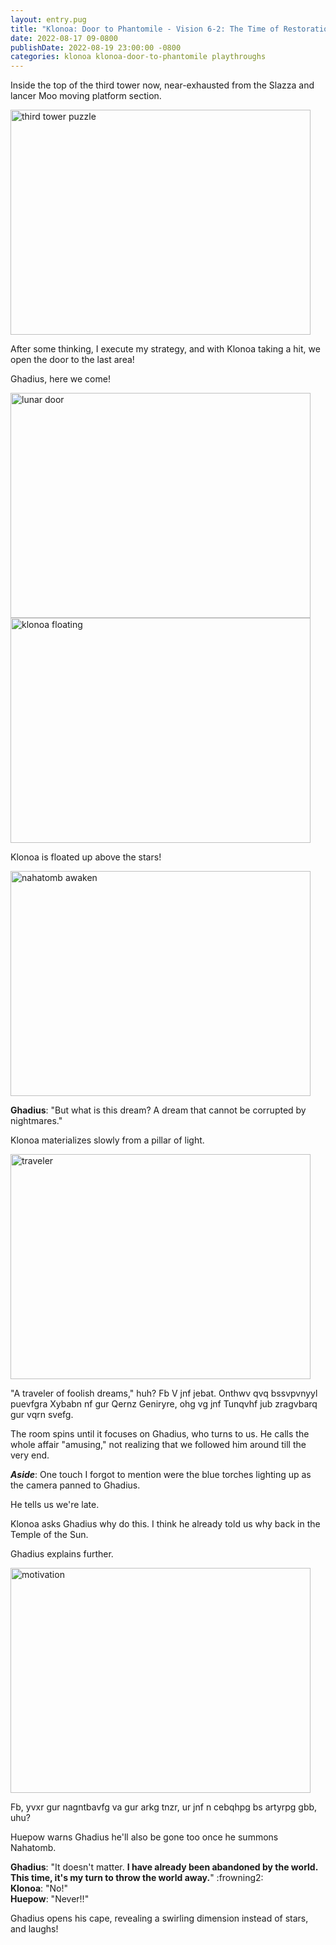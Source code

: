 ```yaml
---
layout: entry.pug
title: "Klonoa: Door to Phantomile - Vision 6-2: The Time of Restoration ~The Prism Corridor~ (Page 6)"
date: 2022-08-17 09-0800
publishDate: 2022-08-19 23:00:00 -0800
categories: klonoa klonoa-door-to-phantomile playthroughs
---
```


Inside the top of the third tower now, near-exhausted from the Slazza and lancer Moo moving platform section.

<img src="https://i.imgur.com/4IHXBus.png" alt="third tower puzzle" id="liveblog" width="480" height="360" />

After some thinking, I execute my strategy, and with Klonoa taking a hit, we open the door to the last area!

Ghadius, here we come!

<img src="https://i.imgur.com/7XwbNE3.png" alt="lunar door" id="liveblog" width="480" height="360" />

<img src="https://i.imgur.com/cKyoyos.png" alt="klonoa floating" id="liveblog" width="480" height="360" />

Klonoa is floated up above the stars!

<img src="https://i.imgur.com/4Gb18Ix.png" alt="nahatomb awaken" id="liveblog" width="480" height="360" />

**Ghadius**: "But what is this dream? A dream that cannot be corrupted by nightmares."

Klonoa materializes slowly from a pillar of light.

<img src="https://i.imgur.com/fw4lJHu.png" alt="traveler" id="liveblog" width="480" height="360" />

"A traveler of foolish dreams," huh? Fb V jnf jebat. Onthwv qvq bssvpvnyyl puevfgra Xybabn nf gur Qernz Geniryre, ohg vg jnf Tunqvhf jub zragvbarq gur vqrn svefg.

The room spins until it focuses on Ghadius, who turns to us. He calls the whole affair "amusing," not realizing that we followed him around till the very end.

***Aside***: One touch I forgot to mention were the blue torches lighting up as the camera panned to Ghadius.

He tells us we're late.

Klonoa asks Ghadius why do this. I think he already told us why back in the Temple of the Sun.

Ghadius explains further.

<img src="https://i.imgur.com/0750Rqc.png" alt="motivation" id="liveblog" width="480" height="360" />

Fb, yvxr gur nagntbavfg va gur arkg tnzr, ur jnf n cebqhpg bs artyrpg gbb, uhu?

Huepow warns Ghadius he'll also be gone too once he summons Nahatomb.

**Ghadius**: "It doesn't matter. **I have already been abandoned by the world. This time, it's my turn to throw the world away.**" :frowning2:<br/>
**Klonoa**: "No!"<br/>
**Huepow**: "Never!!"

Ghadius opens his cape, revealing a swirling dimension instead of stars, and laughs!